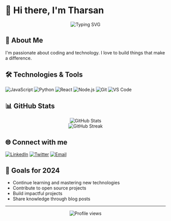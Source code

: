 # 👋 Hi there, I'm Tharsan

<div align="center">
  <img src="https://readme-typing-svg.herokuapp.com?font=Fira+Code&pause=1000&color=2196F3&center=true&vCenter=true&width=435&lines=Full+Stack+Developer;Passionate+Coder;Always+Learning" alt="Typing SVG" />
</div>

## 🚀 About Me
I'm passionate about coding and technology. I love to build things that make a difference.

## 🛠️ Technologies & Tools
![JavaScript](https://img.shields.io/badge/-JavaScript-F7DF1E?style=flat-square&logo=javascript&logoColor=black)
![Python](https://img.shields.io/badge/-Python-3776AB?style=flat-square&logo=Python&logoColor=white)
![React](https://img.shields.io/badge/-React-61DAFB?style=flat-square&logo=react&logoColor=black)
![Node.js](https://img.shields.io/badge/-Node.js-339933?style=flat-square&logo=node.js&logoColor=white)
![Git](https://img.shields.io/badge/-Git-F05032?style=flat-square&logo=git&logoColor=white)
![VS Code](https://img.shields.io/badge/-VS%20Code-007ACC?style=flat-square&logo=visual-studio-code&logoColor=white)

## 📊 GitHub Stats
<div align="center">
  <img src="https://github-readme-stats.vercel.app/api?username=Tharsan07&show_icons=true&theme=tokyonight" alt="GitHub Stats" />
</div>

<div align="center">
  <img src="https://github-readme-streak-stats.herokuapp.com/?user=Tharsan07&theme=tokyonight" alt="GitHub Streak" />
</div>

## 🌐 Connect with me
[![LinkedIn](https://img.shields.io/badge/LinkedIn-%230077B5.svg?logo=linkedin&logoColor=white)](https://linkedin.com/in/tharsan04)
[![Twitter](https://img.shields.io/badge/Twitter-%231DA1F2.svg?logo=Twitter&logoColor=white)](https://twitter.com/YourTwitterHandle)
[![Email](https://img.shields.io/badge/Email-%23D14836.svg?logo=gmail&logoColor=white)](mailto:tharsantharsan05819@gmail.com)

## 🎯 Goals for 2024
- Continue learning and mastering new technologies
- Contribute to open source projects
- Build impactful projects
- Share knowledge through blog posts

---
<div align="center">
  <img src="https://komarev.com/ghpvc/?username=Tharsan07&color=blueviolet" alt="Profile views" />
</div>
